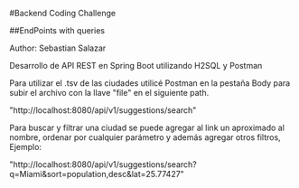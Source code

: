 #Backend Coding Challenge

##EndPoints with queries

Author: Sebastian Salazar

Desarrollo de API REST en Spring Boot utilizando H2SQL y Postman

Para utilizar el .tsv de las ciudades utilicé Postman en la pestaña Body para subir el archivo con la llave "file" en el siguiente path.

"http://localhost:8080/api/v1/suggestions/search"

Para buscar y filtrar una ciudad se puede agregar al link un aproximado al nombre,
ordenar por cualquier parámetro y además agregar otros filtros, Ejemplo:

"http://localhost:8080/api/v1/suggestions/search?q=Miami&sort=population,desc&lat=25.77427"